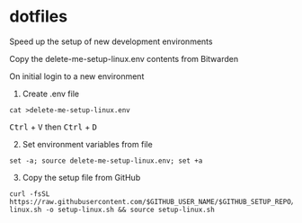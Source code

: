 # dotfiles
Speed up the setup of new development environments

Copy the delete-me-setup-linux.env contents from Bitwarden

On initial login to a new environment

1. Create .env file

```
cat >delete-me-setup-linux.env
```
<kbd>Ctrl</kbd> + <kbd>V</kbd> then
<kbd>Ctrl</kbd> + <kbd>D</kbd>

2. Set environment variables from file

`set -a; source delete-me-setup-linux.env; set +a`

3. Copy the setup file from GitHub
```
curl -fsSL https://raw.githubusercontent.com/$GITHUB_USER_NAME/$GITHUB_SETUP_REPO/refs/heads/main/setup-linux.sh -o setup-linux.sh && source setup-linux.sh
```
